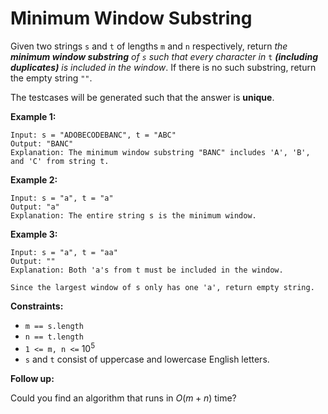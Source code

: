 # Minimum Window Substring

Given two strings `s` and `t` of lengths `m` and `n` respectively, return _the_ **_minimum window substring_**
 _of `s` such that every character in_ `t` **_(including duplicates)_** _is included in the window_. If there is no such substring, return the empty string `""`.

The testcases will be generated such that the answer is **unique**.

 

**Example 1:**

    Input: s = "ADOBECODEBANC", t = "ABC"
    Output: "BANC"
    Explanation: The minimum window substring "BANC" includes 'A', 'B', and 'C' from string t.

**Example 2:**

    Input: s = "a", t = "a"
    Output: "a"
    Explanation: The entire string s is the minimum window.

**Example 3:**

    Input: s = "a", t = "aa"
    Output: ""
    Explanation: Both 'a's from t must be included in the window.

    Since the largest window of s only has one 'a', return empty string.
 

**Constraints:**

- `m == s.length`
- `n == t.length`
- `1 <= m, n <=` $10^5$
- `s` and `t` consist of uppercase and lowercase English letters.
 

**Follow up:** 

Could you find an algorithm that runs in $O(m + n)$ time?
